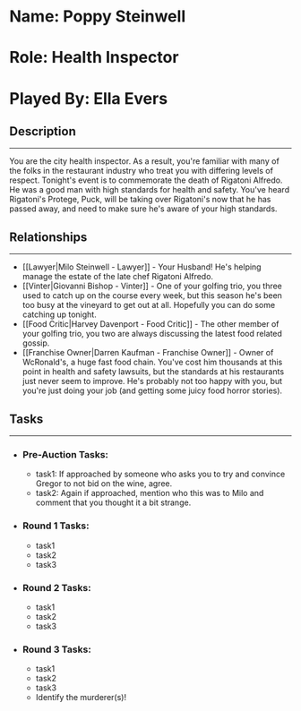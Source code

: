 # Name: Poppy Steinwell
# Role: Health Inspector
# Played By: Ella Evers

## Description
---
You are the city health inspector. As a result, you're familiar with many of the folks in the restaurant industry who treat you with differing levels of respect. Tonight's event is to commemorate the death of Rigatoni Alfredo. He was a good man with high standards for health and safety. You've heard Rigatoni's Protege, Puck, will be taking over Rigatoni's now that he has passed away, and need to make sure he's aware of your high standards.

## Relationships
---
- [[Lawyer|Milo Steinwell - Lawyer]]  - Your Husband! He's helping manage the estate of the late chef Rigatoni Alfredo.
- [[Vinter|Giovanni Bishop - Vinter]]  - One of your golfing trio, you three used to catch up on the course every week, but this season he's been too busy at the vineyard to get out at all. Hopefully you can do some catching up tonight.
- [[Food Critic|Harvey Davenport - Food Critic]]  - The other member of your golfing trio, you two are always discussing the latest food related gossip.
- [[Franchise Owner|Darren Kaufman - Franchise Owner]] - Owner of WcRonald's, a huge fast food chain. You've cost him thousands at this point in health and safety lawsuits, but the standards at his restaurants just never seem to improve.  He's probably not too happy with you, but you're just doing your job (and getting some juicy food horror stories).


## Tasks
___
- ### Pre-Auction Tasks: 
	- task1: If approached by someone who asks you to try and convince Gregor to not bid on the wine, agree.
	- task2: Again if approached, mention who this was to Milo and comment that you thought it a bit strange.
- ### Round 1 Tasks:
	- task1
	- task2
	- task3
- ### Round 2 Tasks:
	- task1
	- task2
	- task3
- ### Round 3 Tasks:
	- task1
	- task2
	- task3
	- Identify the murderer(s)!